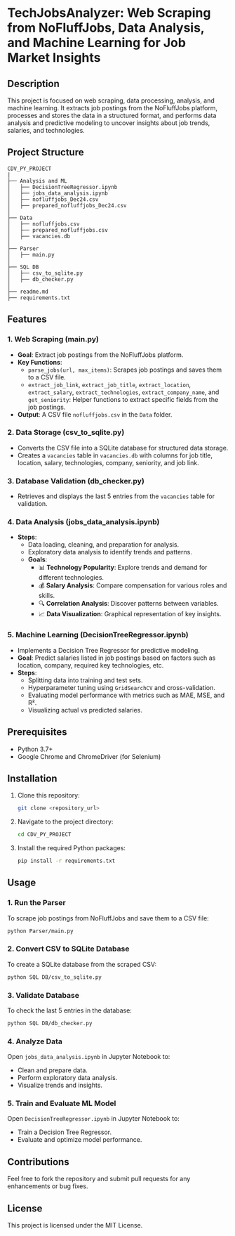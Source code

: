 # TechJobsAnalyzer: Web Scraping from NoFluffJobs, Data Analysis, and Machine Learning for Job Market Insights

## Description
This project is focused on web scraping, data processing, analysis, and machine learning. It extracts job postings from the NoFluffJobs platform, processes and stores the data in a structured format, and performs data analysis and predictive modeling to uncover insights about job trends, salaries, and technologies.

## Project Structure
```
CDV_PY_PROJECT
|
├── Analysis and ML
│   ├── DecisionTreeRegressor.ipynb
│   ├── jobs_data_analysis.ipynb
│   ├── nofluffjobs_Dec24.csv
│   ├── prepared_nofluffjobs_Dec24.csv
│
├── Data
│   ├── nofluffjobs.csv
│   ├── prepared_nofluffjobs.csv
│   ├── vacancies.db
│
├── Parser
│   ├── main.py
│
├── SQL DB
│   ├── csv_to_sqlite.py
│   ├── db_checker.py
│
├── readme.md
├── requirements.txt
```

## Features

### 1. **Web Scraping (main.py)**
- **Goal**: Extract job postings from the NoFluffJobs platform.
- **Key Functions**:
  - `parse_jobs(url, max_items)`: Scrapes job postings and saves them to a CSV file.
  - `extract_job_link`, `extract_job_title`, `extract_location`, `extract_salary`, `extract_technologies`, `extract_company_name`, and `get_seniority`: Helper functions to extract specific fields from the job postings.
- **Output**: A CSV file `nofluffjobs.csv` in the `Data` folder.

### 2. **Data Storage (csv_to_sqlite.py)**
- Converts the CSV file into a SQLite database for structured data storage.
- Creates a `vacancies` table in `vacancies.db` with columns for job title, location, salary, technologies, company, seniority, and job link.

### 3. **Database Validation (db_checker.py)**
- Retrieves and displays the last 5 entries from the `vacancies` table for validation.

### 4. **Data Analysis (jobs_data_analysis.ipynb)**
- **Steps**:
  - Data loading, cleaning, and preparation for analysis.
  - Exploratory data analysis to identify trends and patterns.
  - **Goals**:
    - 📊 **Technology Popularity**: Explore trends and demand for different technologies.
    - 💰 **Salary Analysis**: Compare compensation for various roles and skills.
    - 🔍 **Correlation Analysis**: Discover patterns between variables.
    - 📈 **Data Visualization**: Graphical representation of key insights.

### 5. **Machine Learning (DecisionTreeRegressor.ipynb)**
- Implements a Decision Tree Regressor for predictive modeling.
- **Goal**: Predict salaries listed in job postings based on factors such as location, company, required key technologies, etc.
- **Steps**:
  - Splitting data into training and test sets.
  - Hyperparameter tuning using `GridSearchCV` and cross-validation.
  - Evaluating model performance with metrics such as MAE, MSE, and R².
  - Visualizing actual vs predicted salaries.

## Prerequisites
- Python 3.7+
- Google Chrome and ChromeDriver (for Selenium)

## Installation
1. Clone this repository:
   ```bash
   git clone <repository_url>
   ```
2. Navigate to the project directory:
   ```bash
   cd CDV_PY_PROJECT
   ```
3. Install the required Python packages:
   ```bash
   pip install -r requirements.txt
   ```

## Usage

### 1. Run the Parser
To scrape job postings from NoFluffJobs and save them to a CSV file:
```bash
python Parser/main.py
```

### 2. Convert CSV to SQLite Database
To create a SQLite database from the scraped CSV:
```bash
python SQL DB/csv_to_sqlite.py
```

### 3. Validate Database
To check the last 5 entries in the database:
```bash
python SQL DB/db_checker.py
```

### 4. Analyze Data
Open `jobs_data_analysis.ipynb` in Jupyter Notebook to:
- Clean and prepare data.
- Perform exploratory data analysis.
- Visualize trends and insights.

### 5. Train and Evaluate ML Model
Open `DecisionTreeRegressor.ipynb` in Jupyter Notebook to:
- Train a Decision Tree Regressor.
- Evaluate and optimize model performance.

## Contributions
Feel free to fork the repository and submit pull requests for any enhancements or bug fixes.

## License
This project is licensed under the MIT License.
